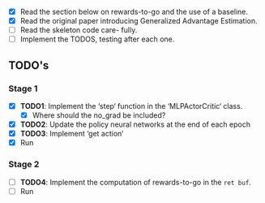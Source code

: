 - [x] Read the section below on rewards-to-go and the use of a baseline.
- [x] Read the original paper introducing Generalized Advantage Estimation.
- [ ] Read the skeleton code care- fully.
- [ ] Implement the TODOS, testing after each one.

## TODO's
### Stage 1
- [x] **TODO1**: Implement the ‘step‘ function in the ‘MLPActorCritic‘ class.
	- [x] Where should the no_grad be included? 
- [x] **TODO2**: Update the policy neural networks at the end of each epoch
- [x] **TODO3**: Implement ‘get action‘
- [x] Run

### Stage 2
- [ ] **TODO4**: Implement the computation of rewards-to-go in the `ret buf`.
- [ ] Run